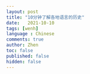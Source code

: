 ```yaml
---
layout: post
title: "10分钟了解各地语言的历史"
date:   2021-10-10
tags: [wenh]
language : Chinese
comments: true
author: Zhen
toc: false
published: false
hidden: false
---
```

<!--stackedit_data:
eyJoaXN0b3J5IjpbLTI4NDQzMDg0XX0=
-->